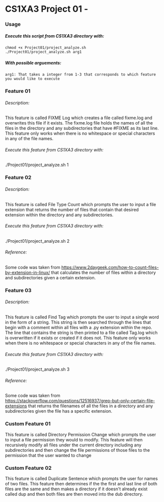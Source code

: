 # CS1XA3 Project 01 - <azizm17>

### Usage
##### Execute this script from CS1XA3 directory with:
    chmod +x Project01/project_analyze.sh
    ./Project01/project_analyze.sh arg1
##### With possible arguements:
    arg1: That takes a integer from 1-3 that corresponds to which feature you would like to execute
### Feature 01
###### Description: 
This feature is called FIXME Log which creates a file called fixme.log and overwrites this file if it exists. The fixme.log file holds
the names of all the files in the directory and any subdirectories that have #FIXME as its last line. This feature only works when there is no 
whitespace or special characters in any of the file names.
###### Execute this feature from CS1XA3 directory with: 
./Project01/project_analyze.sh 1

### Feature 02
###### Description: 
This feature is called File Type Count which prompts the user to input a file extension that returns the number of files that contain
that desired extension within the directory and any subdirectories.
###### Execute this feature from CS1XA3 directory with: 
./Project01/project_analyze.sh 2
###### Reference: 
Some code was taken from https://www.2daygeek.com/how-to-count-files-by-extension-in-linux/ that calculates the number of files within a 
directory and subdirectories given a certain extension.

### Feature 03
###### Description: 
This feature is called Find Tag which prompts the user to input a single word in the form of a string. This string is then searched 
through the lines that begin with a comment within all files with a .py extension within the repo. The line that contains the string is then printed 
to a file called Tag.log which is overwritten if it exists or created if it does not. This feature only works when there is no whitespace or special
characters in any of the file names.
###### Execute this feature from CS1XA3 directory with: 
./Project01/project_analyze.sh 3
###### Reference: 
Some code was taken from https://stackoverflow.com/questions/12516937/grep-but-only-certain-file-extensions that returns the filenames of 
all the files in a directory and any subdirectories given the file has a specific extension.

### Custom Feature 01
This feature is called Directory Permission Change which prompts the user to input a file permission they would to modify. This feature will then 
recursively modify all files under the current directory including any subdirectories and then change the file permissions of those files to the
permission that the user wanted to change

### Custom Feature 02
This feature is called Duplicate Sentence which prompts the user for names of two files. This feature then determines if the the first and last line of 
both files are the same and then makes a directory if it doesn't already exist called dup and then both files are then moved into the dub directory.
